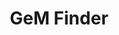 ---
title: GeM Finder
description: Google Chrome Extension to navigate the GeM website and get personalized bids.
hero_image: 
categories:
  - Plugins & Extensions
  - Full Stack Development
tags:
  - Google Chrome Extension
  - Web Scraping
  - Govt. of India API
  - Data Analysis
  - Personalization
preview_link: gem.vasundhara.cc
github_link: 
---